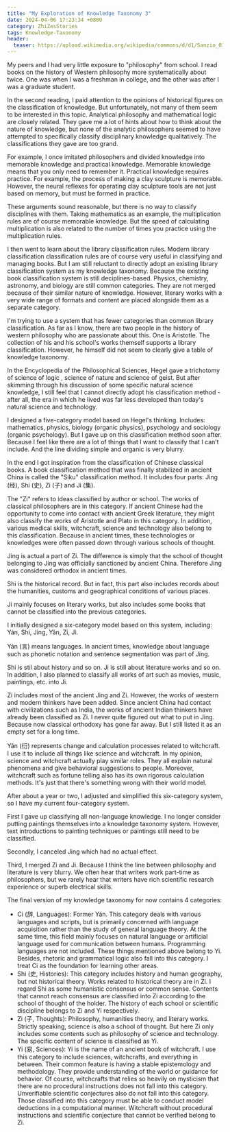 ```yaml
---
title: "My Exploration of Knowledge Taxonomy 3"
date: 2024-04-06 17:23:34 +0800
category: ZhiZesStories
tags: Knowledge-Taxonomy
header:
  teaser: https://upload.wikimedia.org/wikipedia/commons/d/d1/Sanzio_01_cropped.png
---
```


My peers and I had very little exposure to "philosophy" from school. I read books on the history of Western philosophy more systematically about twice. One was when I was a freshman in college, and the other was after I was a graduate student.

In the second reading, I paid attention to the opinions of historical figures on the classification of knowledge. But unfortunately, not many of them seem to be interested in this topic. Analytical philosophy and mathematical logic are closely related. They gave me a lot of hints about how to think about the nature of knowledge, but none of the analytic philosophers seemed to have attempted to specifically classify disciplinary knowledge qualitatively. The classifications they gave are too grand.

For example, I once imitated philosophers and divided knowledge into memorable knowledge and practical knowledge. Memorable knowledge means that you only need to remember it. Practical knowledge requires practice. For example, the process of making a clay sculpture is memorable. However, the neural reflexes for operating clay sculpture tools are not just based on memory, but must be formed in practice.

These arguments sound reasonable, but there is no way to classify disciplines with them. Taking mathematics as an example, the multiplication rules are of course memorable knowledge. But the speed of calculating multiplication is also related to the number of times you practice using the multiplication rules.

I then went to learn about the library classification rules. Modern  library classification classification rules are of course very useful in classifying and managing books. But I am still reluctant to directly adopt an existing library classification system as my knowledge taxonomy. Because the existing book classification system is still deciplines-based. Physics, chemistry, astronomy, and biology are still common categories. They are not merged because of their similar nature of knowledge. However, literary works with a very wide range of formats and content are placed alongside them as a separate category.

I'm trying to use a system that has fewer categories than common library classification. As far as I know, there are two people in the history of western philosophy who are passionate about this. One is Aristotle. The collection of his and his school's works themself supports a library classification. However, he himself did not seem to clearly give a table of knowledge taxonomy.

In the Encyclopedia of the Philosophical Sciences, Hegel gave a trichotomy of science of logic , science of nature and science of geist. But after skimming through his discussion of some specific natural science knowledge, I still feel that I cannot directly adopt his classification method - after all, the era in which he lived was far less developed than today's natural science and technology.

I designed a five-category model based on Hegel's thinking. Includes: mathematics, physics, biology (organic physics), psychology and sociology (organic psychology). But I gave up on this classification method soon after. Because I feel like there are a lot of things that I want to classify that I can’t include. And the line dividing simple and organic is very blurry.

In the end I got inspiration from the classification of Chinese classical books. A book classification method that was finally stabilized in ancient China is called the "Siku" classification method. It includes four parts: Jing (经), Shi (史), Zi (子) and Ji (集).

The "Zi" refers to ideas classified by author or school. The works of classical philosophers are in this category. If ancient Chinese had the opportunity to come into contact with ancient Greek literature, they might also classify the works of Aristotle and Plato in this category. In addition, various medical skills, witchcraft, science and technology also belong to this classification. Because in ancient times, these technologies or knowledges were often passed down through various schools of thought.

Jing is actual a part of Zi. The difference is simply that the school of thought belonging to Jing was officially sanctioned by ancient China. Therefore Jing was considered orthodox in ancient times.

Shi is the historical record. But in fact, this part also includes records about the humanities, customs and geographical conditions of various places.

Ji mainly focuses on literary works, but also includes some books that cannot be classified into the previous categories.

I initially designed a six-category model based on this system, including: Yán, Shi, Jing, Yǎn, Zi, Ji.

Yán (言) means languages. In ancient times, knowledge about language such as phonetic notation and sentence segmentation was part of Jing.

Shi is stil about history and so on. Ji is still about literature works and so on. In addition, I also planned to classify all works of art such as movies, music, paintings, etc. into Ji.

Zi includes most of the ancient Jing and Zi. However, the works of western and modern thinkers have been added. Since ancient China had contact with civilizations such as India, the works of ancient Indian thinkers have already been classified as Zi. I never quite figured out what to put in Jing. Because now classical orthodoxy has gone far away. But I still listed it as an empty set for a long time.

Yǎn (衍) represents change and calculation processes related to witchcraft. I use it to include all things like science and witchcraft. In my opinion, science and witchcraft actually play similar roles. They all explain natural phenomena and give behavioral suggestions to people. Moreover, witchcraft such as fortune telling also has its own rigorous calculation methods. It's just that there's something wrong with their world model.

After about a year or two, I adjusted and simplified this six-category system, so I have my current four-category system.

First I gave up classifying all non-language knowledge. I no longer consider putting paintings themselves into a knowledge taxonomy system. However, text introductions to painting techniques or paintings still need to be classified.

Secondly, I canceled Jing which had no actual effect.

Third, I merged Zi and Ji. Because I think the line between philosophy and literature is very blurry. We often hear that writers work part-time as philosophers, but we rarely hear that writers have rich scientific research experience or superb electrical skills.

The final version of my knowledge taxonomy for now contains 4 categories:

* Ci (辞, Languages): Former Yán. This category deals with various languages and scripts, but is primarily concerned with language acquisition rather than the study of general language theory. At the same time, this field mainly focuses on natural language or artificial language used for communication between humans. Programming languages are not included. These things mentioned above belong to Yi. Besides, rhetoric and grammatical logic also fall into this category. I treat Ci as the foundation for learning other areas.
* Shi (史, Histories): This category includes history and human geography, but not historical theory. Works related to historical theory are in Zi. I regard Shi as some humanistic consensus or common sense. Contents that cannot reach consensus are classified into Zi according to the school of thought of the holder. The history of each school or scientific discipline belongs to Zi and Yi respectively.
* Zi (子, Thoughts): Philosophy, humanities theory, and literary works. Strictly speaking, science is also a school of thought. But here Zi only includes some contents such as philosophy of science and technology. The specific content of science is classified as Yi.
* Yi (易, Sciences): Yi is the name of an ancient book of witchcraft. I use this category to include sciences, witchcrafts, and everything in between. Their common feature is having a stable epistemology and methodology. They provide understanding of the world or guidance for behavior. Of course, witchcrafts that relies so heavily on mysticism that there are no procedural instructions does not fall into this category. Unverifiable scientific conjectures also do not fall into this category. Those classified into this category must be able to conduct model deductions in a computational manner. Witchcraft without procedural instructions and scientific conjecture that cannot be verified belong to Zi.
